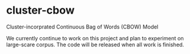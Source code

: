 # cluster-cbow
Cluster-incorprated Continuous Bag of Words (CBOW) Model

We currently continue to work on this project and plan to experiment on large-scare corpus. The code will be released when all work is finished.
